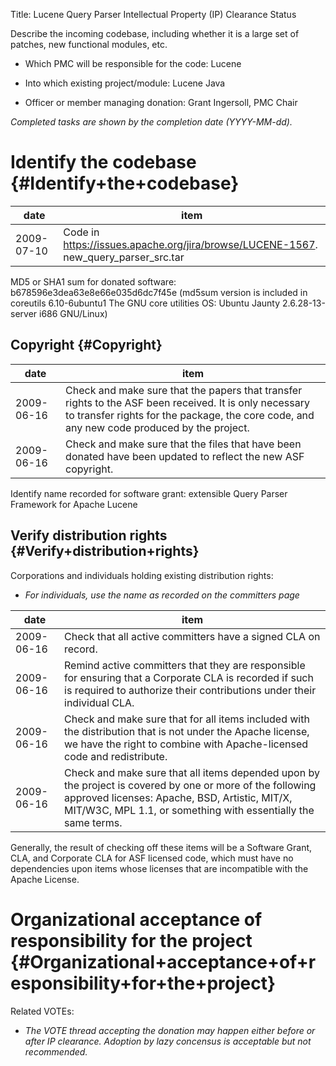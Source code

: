 Title: Lucene Query Parser Intellectual Property (IP) Clearance Status


Describe the incoming codebase, including whether it is a large set of patches, new functional modules, etc.



- Which PMC will be responsible for the code: Lucene


- Into which existing project/module: Lucene Java


- Officer or member managing donation: Grant Ingersoll, PMC Chair

 _Completed tasks are shown by the completion date (YYYY-MM-dd)._ 


# Identify the codebase {#Identify+the+codebase}

| date | item |
|------|------|
| 2009-07-10 | Code in https://issues.apache.org/jira/browse/LUCENE-1567. new_query_parser_src.tar |

MD5 or SHA1 sum for donated software: b678596e3dea63e8e66e035d6dc7f45e (md5sum version is included in coreutils 6.10-6ubuntu1 The GNU core utilities OS: Ubuntu Jaunty 2.6.28-13-server i686 GNU/Linux)


## Copyright {#Copyright}

| date | item |
|------|------|
| 2009-06-16 | Check and make sure that the papers that transfer rights to the ASF been received. It is only necessary to transfer rights for the package, the core code, and any new code produced by the project. |
| 2009-06-16 | Check and make sure that the files that have been donated have been updated to reflect the new ASF copyright. |

Identify name recorded for software grant: extensible Query Parser Framework for Apache Lucene


## Verify distribution rights {#Verify+distribution+rights}

Corporations and individuals holding existing distribution rights:



-  _For individuals, use the name as recorded on the committers page_ 

| date | item |
|------|------|
| 2009-06-16 | Check that all active committers have a signed CLA on record. |
| 2009-06-16 | Remind active committers that they are responsible for ensuring that a Corporate CLA is recorded if such is required to authorize their contributions under their individual CLA. |
| 2009-06-16 | Check and make sure that for all items included with the distribution that is not under the Apache license, we have the right to combine with Apache-licensed code and redistribute. |
| 2009-06-16 | Check and make sure that all items depended upon by the project is covered by one or more of the following approved licenses: Apache, BSD, Artistic, MIT/X, MIT/W3C, MPL 1.1, or something with essentially the same terms. |

Generally, the result of checking off these items will be a Software Grant, CLA, and Corporate CLA for ASF licensed code, which must have no dependencies upon items whose licenses that are incompatible with the Apache License.


# Organizational acceptance of responsibility for the project {#Organizational+acceptance+of+responsibility+for+the+project}

Related VOTEs:



-  _The VOTE thread accepting the donation may happen either before or after IP clearance. Adoption by lazy concensus is acceptable but not recommended._ 
